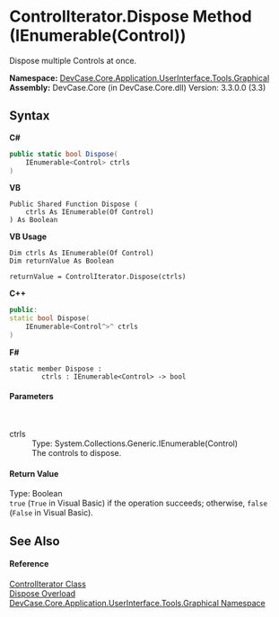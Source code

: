 # ControlIterator.Dispose Method (IEnumerable(Control))
 

Dispose multiple Controls at once.

**Namespace:**&nbsp;<a href="N_DevCase_Core_Application_UserInterface_Tools_Graphical">DevCase.Core.Application.UserInterface.Tools.Graphical</a><br />**Assembly:**&nbsp;DevCase.Core (in DevCase.Core.dll) Version: 3.3.0.0 (3.3)

## Syntax

**C#**<br />
``` C#
public static bool Dispose(
	IEnumerable<Control> ctrls
)
```

**VB**<br />
``` VB
Public Shared Function Dispose ( 
	ctrls As IEnumerable(Of Control)
) As Boolean
```

**VB Usage**<br />
``` VB Usage
Dim ctrls As IEnumerable(Of Control)
Dim returnValue As Boolean

returnValue = ControlIterator.Dispose(ctrls)
```

**C++**<br />
``` C++
public:
static bool Dispose(
	IEnumerable<Control^>^ ctrls
)
```

**F#**<br />
``` F#
static member Dispose : 
        ctrls : IEnumerable<Control> -> bool 

```


#### Parameters
&nbsp;<dl><dt>ctrls</dt><dd>Type: System.Collections.Generic.IEnumerable(Control)<br />The controls to dispose.</dd></dl>

#### Return Value
Type: Boolean<br />`true` (`True` in Visual Basic) if the operation succeeds; otherwise, `false` (`False` in Visual Basic).

## See Also


#### Reference
<a href="T_DevCase_Core_Application_UserInterface_Tools_Graphical_ControlIterator">ControlIterator Class</a><br /><a href="Overload_DevCase_Core_Application_UserInterface_Tools_Graphical_ControlIterator_Dispose">Dispose Overload</a><br /><a href="N_DevCase_Core_Application_UserInterface_Tools_Graphical">DevCase.Core.Application.UserInterface.Tools.Graphical Namespace</a><br />